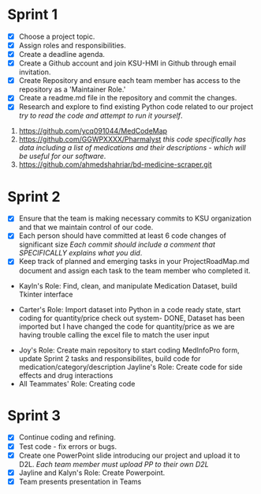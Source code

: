 # Sprint 1 
- [x] Choose a project topic.
- [x] Assign roles and responsibilities. 
- [x] Create a deadline agenda.
- [x] Create a Github account and join KSU-HMI in Github through email invitation.
- [x] Create Repository and ensure each team member has access to the repository as a 'Maintainer Role.'
- [x] Create a readme.md file in the repository and commit the changes. 
- [x] Research and explore to find existing Python code related to our project *try to read the code and attempt to run it yourself*. 
1. https://github.com/ycq091044/MedCodeMap
2. https://github.com/GGWPXXXX/Pharmalyst *this code specifically has data including a list of medications and their descriptions - which will be useful for our software*. 
3. https://github.com/ahmedshahriar/bd-medicine-scraper.git

# Sprint 2 
- [x] Ensure that the team is making necessary commits to KSU organization and that we maintain control of our code.
- [x] Each person should have committed at least 6 code changes of significant size *Each commit should include a comment that SPECIFICALLY explains what you did*.
- [x] Keep track of planned and emerging tasks in your ProjectRoadMap.md document and assign each task to the team member who completed it. 
 - Kayln's Role: Find, clean, and manipulate Medication Dataset, build Tkinter interface
 * Carter's Role: Import dataset into Python in a code ready state, start coding for quantity/price check out system- DONE, Dataset has been imported but I have changed the code for quantity/price as we are having trouble calling the excel file to match the user input
 + Joy's Role: Create main repository to start coding MedInfoPro form, update Sprint 2 tasks and responsibilites, build code for medication/category/description
 Jayline's Role: Create code for side effects and drug interactions
 + All Teammates' Role: Creating code
# Sprint 3 
- [x] Continue coding and refining. 
- [x] Test code - fix errors or bugs. 
- [x] Create one PowerPoint slide introducing our project and upload it to D2L. *Each team member must upload PP to their own D2L*
- [x] Jayline and Kalyn's Role: Create Powerpoint.
- [x] Team presents presentation in Teams 